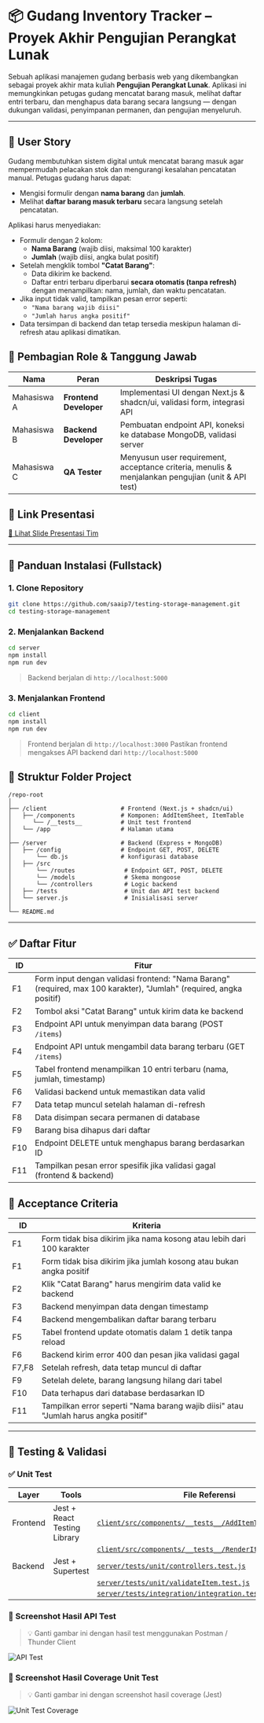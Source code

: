 
# 📦 Gudang Inventory Tracker – Proyek Akhir Pengujian Perangkat Lunak

Sebuah aplikasi manajemen gudang berbasis web yang dikembangkan sebagai proyek akhir mata kuliah **Pengujian Perangkat Lunak**. Aplikasi ini memungkinkan petugas gudang mencatat barang masuk, melihat daftar entri terbaru, dan menghapus data barang secara langsung — dengan dukungan validasi, penyimpanan permanen, dan pengujian menyeluruh.

---

## 📘 User Story 

Gudang membutuhkan sistem digital untuk mencatat barang masuk agar mempermudah pelacakan stok dan mengurangi kesalahan pencatatan manual. Petugas gudang harus dapat:

- Mengisi formulir dengan **nama barang** dan **jumlah**.
- Melihat **daftar barang masuk terbaru** secara langsung setelah pencatatan.

Aplikasi harus menyediakan:
- Formulir dengan 2 kolom:
  - **Nama Barang** (wajib diisi, maksimal 100 karakter)
  - **Jumlah** (wajib diisi, angka bulat positif)
- Setelah mengklik tombol **"Catat Barang"**:
  - Data dikirim ke backend.
  - Daftar entri terbaru diperbarui **secara otomatis (tanpa refresh)** dengan menampilkan: nama, jumlah, dan waktu pencatatan.
- Jika input tidak valid, tampilkan pesan error seperti:
  - `"Nama barang wajib diisi"`
  - `"Jumlah harus angka positif"`
- Data tersimpan di backend dan tetap tersedia meskipun halaman di-refresh atau aplikasi dimatikan.



## 👥 Pembagian Role & Tanggung Jawab

| Nama        | Peran                  | Deskripsi Tugas                                                                                   |
| ----------- | ---------------------- | ------------------------------------------------------------------------------------------------- |
| Mahasiswa A | **Frontend Developer** | Implementasi UI dengan Next.js & shadcn/ui, validasi form, integrasi API                          |
| Mahasiswa B | **Backend Developer**  | Pembuatan endpoint API, koneksi ke database MongoDB, validasi server                              |
| Mahasiswa C | **QA Tester**          | Menyusun user requirement, acceptance criteria, menulis & menjalankan pengujian (unit & API test) |


## 🎤 Link Presentasi

[🔗 Lihat Slide Presentasi Tim](https://example.com/link-google-slide-anda)


---

## 🚀 Panduan Instalasi (Fullstack)

### 1. Clone Repository

```bash
git clone https://github.com/saaip7/testing-storage-management.git
cd testing-storage-management
````



### 2. Menjalankan Backend

```bash
cd server
npm install
npm run dev
```

> Backend berjalan di `http://localhost:5000`



### 3. Menjalankan Frontend

```bash
cd client
npm install
npm run dev
```

> Frontend berjalan di `http://localhost:3000`
> Pastikan frontend mengakses API backend dari `http://localhost:5000`



## 📂 Struktur Folder Project

```
/repo-root
│
├── /client                     # Frontend (Next.js + shadcn/ui)
│   ├── /components             # Komponen: AddItemSheet, ItemTable
│      └── /__tests__           # Unit test frontend     
│   └── /app                    # Halaman utama
│
├── /server                     # Backend (Express + MongoDB)
│   ├── /config                 # Endpoint GET, POST, DELETE
│       └── db.js               # konfigurasi database
│   ├── /src                 
│       └── /routes              # Endpoint GET, POST, DELETE
│       └── /models              # Skema mongoose
│       └── /controllers         # Logic backend
│   ├── /tests                   # Unit dan API test backend
│   └── server.js                # Inisialisasi server
│
└── README.md
```

---

## ✅ Daftar Fitur

| ID  | Fitur                                                                                                               |
| --- | ------------------------------------------------------------------------------------------------------------------- |
| F1  | Form input dengan validasi frontend: "Nama Barang" (required, max 100 karakter), "Jumlah" (required, angka positif) |
| F2  | Tombol aksi "Catat Barang" untuk kirim data ke backend                                                              |
| F3  | Endpoint API untuk menyimpan data barang (POST `/items`)                                                            |
| F4  | Endpoint API untuk mengambil data barang terbaru (GET `/items`)                                                     |
| F5  | Tabel frontend menampilkan 10 entri terbaru (nama, jumlah, timestamp)                                               |
| F6  | Validasi backend untuk memastikan data valid                                                                        |
| F7  | Data tetap muncul setelah halaman di-refresh                                                                        |
| F8  | Data disimpan secara permanen di database                                                                           |
| F9  | Barang bisa dihapus dari daftar                                                                                     |
| F10 | Endpoint DELETE untuk menghapus barang berdasarkan ID                                                               |
| F11 | Tampilkan pesan error spesifik jika validasi gagal (frontend & backend)                                             |



## 🎯 Acceptance Criteria

| ID    | Kriteria                                                                            |
| ----- | ----------------------------------------------------------------------------------- |
| F1    | Form tidak bisa dikirim jika nama kosong atau lebih dari 100 karakter               |
| F1    | Form tidak bisa dikirim jika jumlah kosong atau bukan angka positif                 |
| F2    | Klik "Catat Barang" harus mengirim data valid ke backend                            |
| F3    | Backend menyimpan data dengan timestamp                                             |
| F4    | Backend mengembalikan daftar barang terbaru                                         |
| F5    | Tabel frontend update otomatis dalam 1 detik tanpa reload                           |
| F6    | Backend kirim error 400 dan pesan jika validasi gagal                               |
| F7,F8 | Setelah refresh, data tetap muncul di daftar                                        |
| F9    | Setelah delete, barang langsung hilang dari tabel                                   |
| F10   | Data terhapus dari database berdasarkan ID                                          |
| F11   | Tampilkan error seperti "Nama barang wajib diisi" atau "Jumlah harus angka positif" |

---

## 🧪 Testing & Validasi

### ✅ Unit Test

| Layer    | Tools                        | File Referensi                                                                                                                        |
| -------- | ---------------------------- | ------------------------------------------------------------------------------------------------------------------------------------- |
| Frontend | Jest + React Testing Library | [`client/src/components/__tests__/AddItemTest.test.tsx`](client/src/components/__tests__/AddItemTest.test.tsx)                        |
|          |                              | [`client/src/components/__tests__/RenderItemTable.test.tsx`](client/src/components/__tests__/RenderItemTable.test.tsx)                |
| Backend  | Jest + Supertest             | [`server/tests/unit/controllers.test.js`](server/tests/unit/controllers.test.js)                                                      |
|          |                              | [`server/tests/unit/validateItem.test.js`](server/tests/unit/validateItem.test.js)                                                    |
|          |                              | [`server/tests/integration/integration.test.js`](server/tests/integration/integration.test.js)                                        |


### 🧪 Screenshot Hasil API Test

> 💡 Ganti gambar ini dengan hasil test menggunakan Postman / Thunder Client

![API Test](./client/public/screenshots/api-test-placeholder.png)



### 🧪 Screenshot Hasil Coverage Unit Test

> 💡 Ganti gambar ini dengan screenshot hasil coverage (Jest)

![Unit Test Coverage](./client/public/screenshots/unit-test-coverage-placeholder.png)








